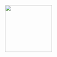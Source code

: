 <div align="center">
  <img height="150" src="https://img.freepik.com/foto-gratis/vista-trasera-fanaticos-emocionados-divirtiendose-festival-musica-tomando-fotos-escenario-sus-telefonos-inteligentes-copiar-espacio_637285-607.jpg?t=st=1715128413~exp=1715132013~hmac=0108e8e97d74669c6d745b7bce7dfe66b4353290022a18034d2c91ce92159c53&w=1380"  />
</div>

